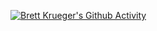[![Brett Krueger's Github Activity](https://github-readme-stats.vercel.app/api?username=brettkrueger&show_icons=true&theme=dark&count_private=true&include_all_commits=true&custom_title=Brett%27s%20Github%20Stats&icon_color=B53737)](https://krux.us)
